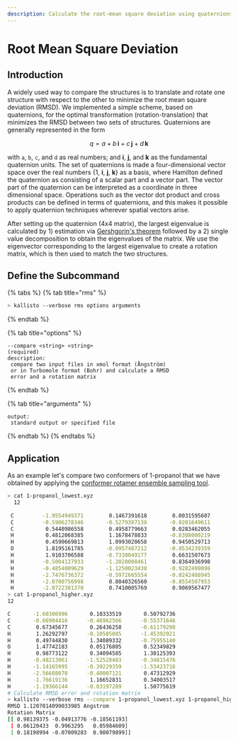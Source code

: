 ```yaml
---
description: Calculate the root-mean square deviation using quaternions.
---
```


# Root Mean Square Deviation

## Introduction

A widely used way to compare the structures is to translate and rotate one structure with respect to the other to minimize the root mean square deviation \(RMSD\). We implemented a simple scheme, based on quaternions, for the optimal transformation \(rotation-translation\) that minimizes the RMSD between two sets of structures. Quaternions are generally represented in the form

$$
q = a+b\,\mathbf{i} +c\,\mathbf {j} +d\,\mathbf {k}
$$

with `a`, `b`, `c`, and `d` as real numbers; and **i**, **j**, and **k** as the fundamental quaternion units. The set of quaternions is made a four-dimensional vector space over the real numbers {1, **i**, **j**, **k**} as a basis, where Hamilton defined the quaternion as consisting of a scalar part and a vector part. The vector part of the quaternion can be interpreted as a coordinate in three dimensional space. Operations such as the vector dot product and cross products can be defined in terms of quaternions, and this makes it possible to apply quaternion techniques wherever spatial vectors arise.

After setting up the quaternion \(4x4 matrix\), the largest eigenvalue is calculated by 1\) estimation via [Gershgorin's theorem](https://en.wikipedia.org/wiki/Gershgorin_circle_theorem) followed by a 2\) single value decomposition to obtain the eigenvalues of the matrix. We use the eigenvector corresponding to the largest eigenvalue to create a rotation matrix, which is then used to match the two structures.

## Define the Subcommand

{% tabs %}
{% tab title="rms" %}
```bash
> kallisto --verbose rms options arguments
```
{% endtab %}

{% tab title="options" %}
```markup
--compare <string> <string>
(required)
description: 
 compare two input files in xmol format (Ångström) 
 or in Turbomole format (Bohr) and calculate a RMSD 
 error and a rotation matrix
```
{% endtab %}

{% tab title="arguments" %}
```text
output:
 standard output or specified file
```
{% endtab %}
{% endtabs %}

## Application

As an example let's compare two conformers of 1-propanol that we have obtained by applying the [conformer rotamer ensemble sampling tool](https://github.com/grimme-lab/crest).

```bash
> cat 1-propanol_lowest.xyz
  12
  
 C         -1.9554949371        0.1467391618        0.0031595607
 C         -0.5906278346       -0.5279387138       -0.0201649611
 C          0.5440986558        0.4958779663        0.0283462055
 H          0.4812068385        1.1678478833       -0.8308000219
 H          0.4590669813        1.0993020658        0.9450529713
 O          1.8195161785       -0.0957487212       -0.0534239359
 H          1.9103706588       -0.7338049177        0.6631507673
 H         -0.5004127933       -1.2028008461        0.8364936998
 H         -0.4854009629       -1.1250023438       -0.9282499098
 H         -2.7476736372       -0.5972665554       -0.0242488945
 H         -2.0700756998        0.8040326560       -0.8554507953
 H         -2.0722381370        0.7410005769        0.9069567477
> cat 1-propanol_higher.xyz
12

C       -1.60306996       0.10333519       0.50792736
C       -0.66904416      -0.46962566      -0.55371646
C        0.67345677       0.26436258      -0.61179298
H        1.26292797      -0.10585085      -1.45392921
H        0.49744830       1.34089332      -0.75955140
O        1.47742183       0.05176805       0.52349829
H        0.98773122       0.34094585       1.30125393
H       -0.48213061      -1.52528483      -0.34815476
H       -1.14165995      -0.39229359      -1.53423716
H       -2.56608070      -0.40007121       0.47312929
H       -1.76619136       1.16652831       0.34003517
H       -1.19366144      -0.03197289       1.50775619
# Calculate RMSD error and rotation matrix
> kallisto --verbose rms --compare 1-propanol_lowest.xyz 1-propanol_higher.xyz
RMSD 1.1207014099033985 Angstrom
Rotation Matrix
[[ 0.98139375 -0.04913776 -0.18561193]
 [ 0.06120433  0.9963295   0.05984609]
 [ 0.18198994 -0.07009283  0.98079899]]
```

